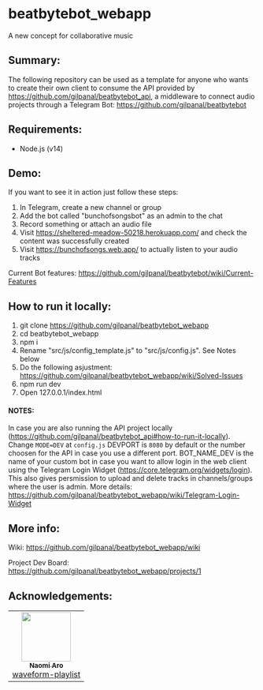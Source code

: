 # beatbytebot_webapp
A new concept for collaborative music

## Summary:
The following repository can be used as a template for anyone who wants to create their own client to consume the API provided by https://github.com/gilpanal/beatbytebot_api, a middleware to connect audio projects through a Telegram Bot: https://github.com/gilpanal/beatbytebot


## Requirements:
- Node.js (v14)

## Demo:
If you want to see it in action just follow these steps:
1. In Telegram, create a new channel or group
2. Add the bot called "bunchofsongsbot" as an admin to the chat
3. Record something or attach an audio file
4. Visit https://sheltered-meadow-50218.herokuapp.com/ and check the content was successfully created
5. Visit https://bunchofsongs.web.app/ to actually listen to your audio tracks

Current Bot features: https://github.com/gilpanal/beatbytebot/wiki/Current-Features

## How to run it locally:
1. git clone https://github.com/gilpanal/beatbytebot_webapp
2. cd beatbytebot_webapp
3. npm i
4. Rename "src/js/config_template.js" to "src/js/config.js". See Notes below
5. Do the following asjustment: https://github.com/gilpanal/beatbytebot_webapp/wiki/Solved-Issues
6. npm run dev
7. Open 127.0.0.1/index.html

#### NOTES:
In case you are also running the API project locally (https://github.com/gilpanal/beatbytebot_api#how-to-run-it-locally). Change `MODE=DEV` at `config.js`
DEVPORT is `8080` by default or the number choosen for the API in case you use a different port.
BOT_NAME_DEV is the name of your custom bot in case you want to allow login in the web client using the Telegram Login Widget (https://core.telegram.org/widgets/login). This also gives persmission to upload and delete tracks in channels/groups where the user is admin. More details: https://github.com/gilpanal/beatbytebot_webapp/wiki/Telegram-Login-Widget


## More info:

Wiki: https://github.com/gilpanal/beatbytebot_webapp/wiki

Project Dev Board: https://github.com/gilpanal/beatbytebot_webapp/projects/1

## Acknowledgements:
<!-- prettier-ignore-start -->
<!-- markdownlint-disable -->
<table>
  <tr>
    <td align="center"><a href="https://github.com/naomiaro"><img src="https://avatars2.githubusercontent.com/u/35253?v=4" width="100px;" alt=""/><br /><sub><b>Naomi Aro</b></sub></a><br /><a href="https://github.com/naomiaro/waveform-playlist" title="Code">waveform-playlist</a></td> 
  </tr>
</table>
<!-- markdownlint-enable -->
<!-- prettier-ignore-end -->

